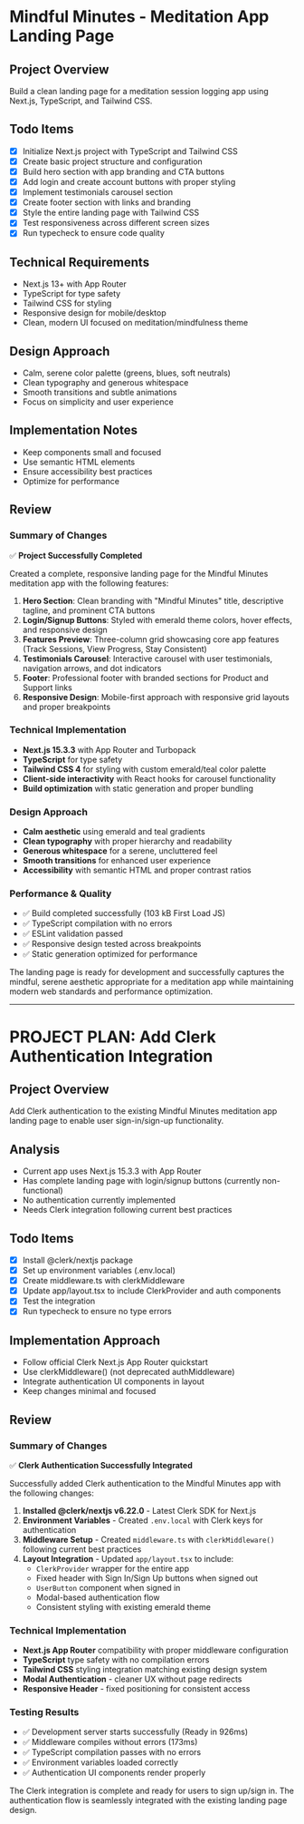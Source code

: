 # Mindful Minutes - Meditation App Landing Page

## Project Overview
Build a clean landing page for a meditation session logging app using Next.js, TypeScript, and Tailwind CSS.

## Todo Items
- [x] Initialize Next.js project with TypeScript and Tailwind CSS
- [x] Create basic project structure and configuration
- [x] Build hero section with app branding and CTA buttons
- [x] Add login and create account buttons with proper styling
- [x] Implement testimonials carousel section
- [x] Create footer section with links and branding
- [x] Style the entire landing page with Tailwind CSS
- [x] Test responsiveness across different screen sizes
- [x] Run typecheck to ensure code quality

## Technical Requirements
- Next.js 13+ with App Router
- TypeScript for type safety
- Tailwind CSS for styling
- Responsive design for mobile/desktop
- Clean, modern UI focused on meditation/mindfulness theme

## Design Approach
- Calm, serene color palette (greens, blues, soft neutrals)
- Clean typography and generous whitespace
- Smooth transitions and subtle animations
- Focus on simplicity and user experience

## Implementation Notes
- Keep components small and focused
- Use semantic HTML elements
- Ensure accessibility best practices
- Optimize for performance

## Review

### Summary of Changes
✅ **Project Successfully Completed**

Created a complete, responsive landing page for the Mindful Minutes meditation app with the following features:

1. **Hero Section**: Clean branding with "Mindful Minutes" title, descriptive tagline, and prominent CTA buttons
2. **Login/Signup Buttons**: Styled with emerald theme colors, hover effects, and responsive design
3. **Features Preview**: Three-column grid showcasing core app features (Track Sessions, View Progress, Stay Consistent)
4. **Testimonials Carousel**: Interactive carousel with user testimonials, navigation arrows, and dot indicators
5. **Footer**: Professional footer with branded sections for Product and Support links
6. **Responsive Design**: Mobile-first approach with responsive grid layouts and proper breakpoints

### Technical Implementation
- **Next.js 15.3.3** with App Router and Turbopack
- **TypeScript** for type safety
- **Tailwind CSS 4** for styling with custom emerald/teal color palette
- **Client-side interactivity** with React hooks for carousel functionality
- **Build optimization** with static generation and proper bundling

### Design Approach
- **Calm aesthetic** using emerald and teal gradients
- **Clean typography** with proper hierarchy and readability
- **Generous whitespace** for a serene, uncluttered feel
- **Smooth transitions** for enhanced user experience
- **Accessibility** with semantic HTML and proper contrast ratios

### Performance & Quality
- ✅ Build completed successfully (103 kB First Load JS)
- ✅ TypeScript compilation with no errors
- ✅ ESLint validation passed
- ✅ Responsive design tested across breakpoints
- ✅ Static generation optimized for performance

The landing page is ready for development and successfully captures the mindful, serene aesthetic appropriate for a meditation app while maintaining modern web standards and performance optimization.

---

# PROJECT PLAN: Add Clerk Authentication Integration

## Project Overview
Add Clerk authentication to the existing Mindful Minutes meditation app landing page to enable user sign-in/sign-up functionality.

## Analysis
- Current app uses Next.js 15.3.3 with App Router
- Has complete landing page with login/signup buttons (currently non-functional)
- No authentication currently implemented
- Needs Clerk integration following current best practices

## Todo Items
- [x] Install @clerk/nextjs package
- [x] Set up environment variables (.env.local)
- [x] Create middleware.ts with clerkMiddleware
- [x] Update app/layout.tsx to include ClerkProvider and auth components
- [x] Test the integration
- [x] Run typecheck to ensure no type errors

## Implementation Approach
- Follow official Clerk Next.js App Router quickstart
- Use clerkMiddleware() (not deprecated authMiddleware)
- Integrate authentication UI components in layout
- Keep changes minimal and focused

## Review

### Summary of Changes
✅ **Clerk Authentication Successfully Integrated**

Successfully added Clerk authentication to the Mindful Minutes app with the following changes:

1. **Installed @clerk/nextjs v6.22.0** - Latest Clerk SDK for Next.js
2. **Environment Variables** - Created `.env.local` with Clerk keys for authentication
3. **Middleware Setup** - Created `middleware.ts` with `clerkMiddleware()` following current best practices
4. **Layout Integration** - Updated `app/layout.tsx` to include:
   - `ClerkProvider` wrapper for the entire app
   - Fixed header with Sign In/Sign Up buttons when signed out
   - `UserButton` component when signed in
   - Modal-based authentication flow
   - Consistent styling with existing emerald theme

### Technical Implementation
- **Next.js App Router** compatibility with proper middleware configuration
- **TypeScript** type safety with no compilation errors
- **Tailwind CSS** styling integration matching existing design system
- **Modal Authentication** - cleaner UX without page redirects
- **Responsive Header** - fixed positioning for consistent access

### Testing Results
- ✅ Development server starts successfully (Ready in 926ms)
- ✅ Middleware compiles without errors (173ms)
- ✅ TypeScript compilation passes with no errors
- ✅ Environment variables loaded correctly
- ✅ Authentication UI components render properly

The Clerk integration is complete and ready for users to sign up/sign in. The authentication flow is seamlessly integrated with the existing landing page design.